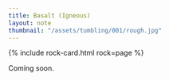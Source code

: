 ```yaml
---
title: Basalt (Igneous)
layout: note
thumbnail: "/assets/tumbling/001/rough.jpg"
---
```


{% include rock-card.html rock=page %}

Coming soon.
